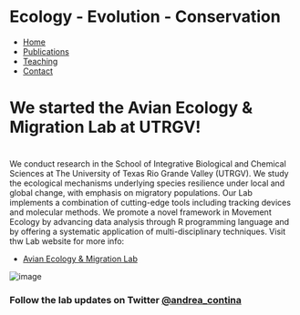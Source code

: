 # Ecology - Evolution - Conservation

* [Home](https://acontina.github.io/research)
* [Publications](https://acontina.github.io/publications)
* [Teaching](https://acontina.github.io/teaching)
* [Contact](https://acontina.github.io/contact)

# We started the Avian Ecology & Migration Lab at UTRGV! 
#
We conduct research in the School of Integrative Biological and Chemical Sciences at The University of Texas Rio Grande Valley (UTRGV). We study the ecological mechanisms underlying species resilience under local and global change, with emphasis on migratory populations. Our Lab implements a combination of cutting-edge tools including tracking devices and molecular methods. We promote a novel framework in Movement Ecology by advancing data analysis through R programming language and by offering a systematic application of multi-disciplinary techniques. Visit thw Lab website for more info: 
* [Avian Ecology & Migration Lab](https://sites.google.com/view/contina)

![image](https://user-images.githubusercontent.com/21181961/182423606-5fd0b664-3dd7-4bbb-9d0b-e1d7025c2842.png) 
### Follow the lab updates on Twitter [@andrea_contina](https://twitter.com/andrea_contina) 
